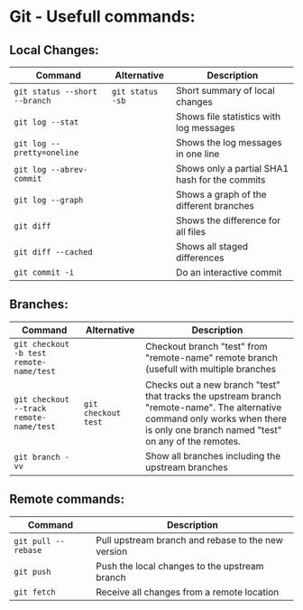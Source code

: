 Git - Usefull commands:
=======================

Local Changes:
--------------

| Command | Alternative | Description |
| --- | --- | --- |
| `git status --short --branch` | `git status -sb` | Short summary of local changes |
| `git log --stat` | | Shows file statistics with log messages |
| `git log --pretty=oneline` | | Shows the log messages in one line |
| `git log --abrev-commit` | | Shows only a partial SHA1 hash for the commits |
| `git log --graph` | | Shows a graph of the different branches |
| `git diff` | | Shows the difference for all files |
| `git diff --cached` | | Shows all staged differences |
| `git commit -i` | | Do an interactive commit |

Branches:
---------

| Command | Alternative | Description |
| --- | --- | --- |
| `git checkout -b test remote-name/test` | | Checkout branch "test" from "remote-name" remote branch (usefull with multiple branches |
| `git checkout --track remote-name/test` | `git checkout test` | Checks out a new branch "test" that tracks the upstream branch "remote-name". The alternative command only works when there is only one branch named "test" on any of the remotes. |
| `git branch -vv` | | Show all branches including the upstream branches |


Remote commands:
----------------

| Command | Description |
| --- | --- |
| `git pull --rebase` | Pull upstream branch and rebase to the new version |
| `git push` | Push the local changes to the upstream branch |
| `git fetch` | Receive all changes from a remote location |
